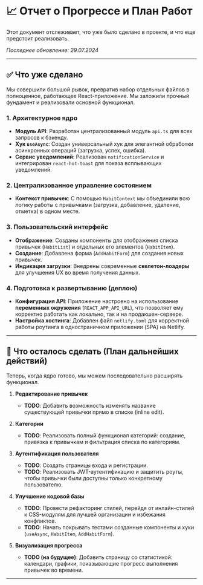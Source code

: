 # 📈 Отчет о Прогрессе и План Работ

Этот документ отслеживает, что уже было сделано в проекте, и что еще предстоит реализовать.

*Последнее обновление: 29.07.2024*

---

## ✅ Что уже сделано

Мы совершили большой рывок, превратив набор отдельных файлов в полноценное, работающее React-приложение. Мы заложили прочный фундамент и реализовали основной функционал.

### 1. Архитектурное ядро
- **Модуль API**: Разработан централизованный модуль `api.ts` для всех запросов к бэкенду.
- **Хук `useAsync`**: Создан универсальный хук для элегантной обработки асинхронных операций (загрузка, успех, ошибка).
- **Сервис уведомлений**: Реализован `notificationService` и интегрирован `react-hot-toast` для показа всплывающих уведомлений.

### 2. Централизованное управление состоянием
- **Контекст привычек**: С помощью `HabitContext` мы объединили всю логику работы с привычками (загрузка, добавление, удаление, отметка) в одном месте.

### 3. Пользовательский интерфейс
- **Отображение**: Созданы компоненты для отображения списка привычек (`HabitList`) и отдельных его элементов (`HabitItem`).
- **Создание**: Добавлена форма (`AddHabitForm`) для создания новых привычек.
- **Индикация загрузки**: Внедрены современные **скелетон-лоадеры** для улучшения UX во время получения данных.

### 4. Подготовка к развертыванию (деплою)
- **Конфигурация API**: Приложение настроено на использование **переменных окружения** (`REACT_APP_API_URL`), что позволяет ему корректно работать как локально, так и на продакшен-сервере.
- **Настройка хостинга**: Добавлен файл `netlify.toml` для корректной работы роутинга в одностраничном приложении (SPA) на Netlify.

---

## 📝 Что осталось сделать (План дальнейших действий)

Теперь, когда ядро готово, мы можем последовательно расширять функционал.

1.  **Редактирование привычек**
    - **TODO**: Добавить возможность изменять название существующей привычки прямо в списке (inline edit).

2.  **Категории**
    - **TODO**: Реализовать полный функционал категорий: создание, привязка к привычкам и фильтрация списка по категориям.

3.  **Аутентификация пользователя**
    - **TODO**: Создать страницы входа и регистрации.
    - **TODO**: Реализовать JWT-аутентификацию и защитить роуты, чтобы привычки были доступны только конкретному пользователю.

4.  **Улучшение кодовой базы**
    - **TODO**: Провести рефакторинг стилей, перейдя от инлайн-стилей к CSS-модулям для лучшей организации и избежания конфликтов.
    - **TODO**: Начать покрывать тестами созданные компоненты и хуки (`useAsync`, `HabitItem`, `AddHabitForm`).

5.  **Визуализация прогресса**
    - **TODO (на будущее)**: Добавить страницу со статистикой: календари, графики, показывающие прогресс выполнения привычек во времени.

---